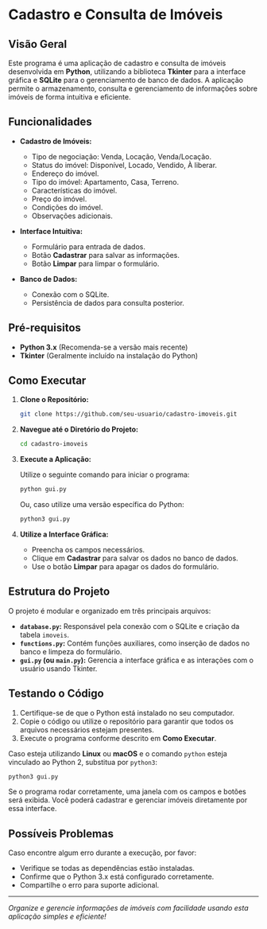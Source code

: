 # Cadastro e Consulta de Imóveis

## Visão Geral

Este programa é uma aplicação de cadastro e consulta de imóveis desenvolvida em **Python**, utilizando a biblioteca **Tkinter** para a interface gráfica e **SQLite** para o gerenciamento de banco de dados. A aplicação permite o armazenamento, consulta e gerenciamento de informações sobre imóveis de forma intuitiva e eficiente.

## Funcionalidades

- **Cadastro de Imóveis:**
  - Tipo de negociação: Venda, Locação, Venda/Locação.
  - Status do imóvel: Disponível, Locado, Vendido, À liberar.
  - Endereço do imóvel.
  - Tipo do imóvel: Apartamento, Casa, Terreno.
  - Características do imóvel.
  - Preço do imóvel.
  - Condições do imóvel.
  - Observações adicionais.

- **Interface Intuitiva:**
  - Formulário para entrada de dados.
  - Botão **Cadastrar** para salvar as informações.
  - Botão **Limpar** para limpar o formulário.

- **Banco de Dados:**
  - Conexão com o SQLite.
  - Persistência de dados para consulta posterior.

## Pré-requisitos

- **Python 3.x** (Recomenda-se a versão mais recente)
- **Tkinter** (Geralmente incluído na instalação do Python)

## Como Executar

1. **Clone o Repositório:**

   ```bash
   git clone https://github.com/seu-usuario/cadastro-imoveis.git
   ```

2. **Navegue até o Diretório do Projeto:**

   ```bash
   cd cadastro-imoveis
   ```

3. **Execute a Aplicação:**

   Utilize o seguinte comando para iniciar o programa:

   ```bash
   python gui.py
   ```

   Ou, caso utilize uma versão específica do Python:

   ```bash
   python3 gui.py
   ```

4. **Utilize a Interface Gráfica:**
   - Preencha os campos necessários.
   - Clique em **Cadastrar** para salvar os dados no banco de dados.
   - Use o botão **Limpar** para apagar os dados do formulário.

## Estrutura do Projeto

O projeto é modular e organizado em três principais arquivos:

- **`database.py`:** Responsável pela conexão com o SQLite e criação da tabela `imoveis`.
- **`functions.py`:** Contém funções auxiliares, como inserção de dados no banco e limpeza do formulário.
- **`gui.py` (ou `main.py`):** Gerencia a interface gráfica e as interações com o usuário usando Tkinter.

## Testando o Código

1. Certifique-se de que o Python está instalado no seu computador.
2. Copie o código ou utilize o repositório para garantir que todos os arquivos necessários estejam presentes.
3. Execute o programa conforme descrito em **Como Executar**.

Caso esteja utilizando **Linux** ou **macOS** e o comando `python` esteja vinculado ao Python 2, substitua por `python3`:

```bash
python3 gui.py
```

Se o programa rodar corretamente, uma janela com os campos e botões será exibida. Você poderá cadastrar e gerenciar imóveis diretamente por essa interface.

## Possíveis Problemas

Caso encontre algum erro durante a execução, por favor:
- Verifique se todas as dependências estão instaladas.
- Confirme que o Python 3.x está configurado corretamente.
- Compartilhe o erro para suporte adicional.

---

*Organize e gerencie informações de imóveis com facilidade usando esta aplicação simples e eficiente!*
